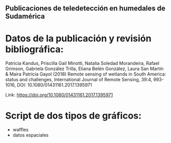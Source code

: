 ## Publicaciones de teledetección en humedales de Sudamérica ####

# Datos de la publicación y revisión bibliográfica:

Patricia Kandus, Priscilla Gail Minotti, Natalia Soledad Morandeira, Rafael Grimson, Gabriela González Trilla, Eliana Belén González, Laura San Martín & Maira Patricia Gayol (2018) Remote sensing of wetlands in South America: status and challenges, International Journal of Remote Sensing, 39:4, 993-1016, DOI: 10.1080/01431161.2017.1395971

Link: https://doi.org/10.1080/01431161.2017.1395971

# Script de dos tipos de gráficos:
+ waffles
+ datos espaciales
